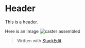 # Header

This is a header.

Here is an image 
![caster assembled](https://github.com/david-dierolf/BasicCAD/blob/master/Caster%20Assembled.JPG?raw=true)
> Written with [StackEdit](https://stackedit.io/).
<!--stackedit_data:
eyJoaXN0b3J5IjpbMTY2MjQ4Mzg5Nyw3MzA5OTgxMTZdfQ==
-->